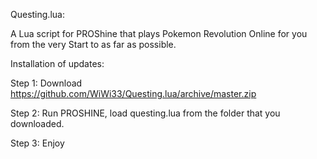 Questing.lua:

A Lua script for PROShine that plays Pokemon Revolution Online for you from the very Start to as far as possible.

Installation of updates:

Step 1: Download https://github.com/WiWi33/Questing.lua/archive/master.zip

Step 2: Run PROSHINE, load questing.lua from the folder that you downloaded.

Step 3: Enjoy
